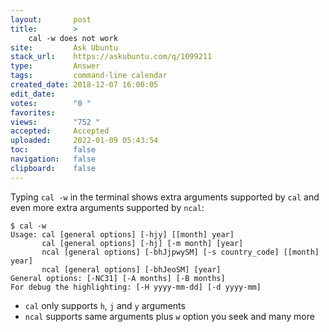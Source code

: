 ```yaml
---
layout:       post
title:        >
    cal -w does not work
site:         Ask Ubuntu
stack_url:    https://askubuntu.com/q/1099211
type:         Answer
tags:         command-line calendar
created_date: 2018-12-07 16:00:05
edit_date:    
votes:        "0 "
favorites:    
views:        "752 "
accepted:     Accepted
uploaded:     2022-01-09 05:43:54
toc:          false
navigation:   false
clipboard:    false
---
```


Typing `cal -w` in the terminal shows extra arguments supported by `cal` and even more extra arguments supported by `ncal`:

``` 
$ cal -w
Usage: cal [general options] [-hjy] [[month] year]
       cal [general options] [-hj] [-m month] [year]
       ncal [general options] [-bhJjpwySM] [-s country_code] [[month] year]
       ncal [general options] [-bhJeoSM] [year]
General options: [-NC31] [-A months] [-B months]
For debug the highlighting: [-H yyyy-mm-dd] [-d yyyy-mm]

```

- `cal` only supports `h`, `j` and `y` arguments
- `ncal` supports same arguments plus `w` option you seek and many more


